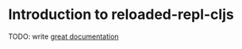 # Introduction to reloaded-repl-cljs

TODO: write [great documentation](http://jacobian.org/writing/what-to-write/)
